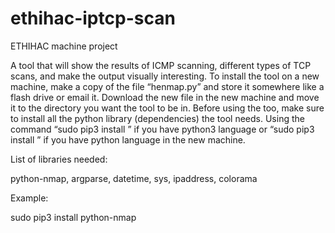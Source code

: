 # ethihac-iptcp-scan
ETHIHAC machine project


A tool that will show the results of ICMP scanning, different types of TCP scans, and make the output visually interesting.
To install the tool on a new machine, make a copy of the file “henmap.py” and store it somewhere like a
flash drive or email it. Download the new file in the new machine and move it to the directory you want
the tool to be in. Before using the too, make sure to install all the python library (dependencies) the tool
needs. Using the command “sudo pip3 install <library name>” if you have python3 language or “sudo pip3
install <library name>” if you have python language in the new machine.

List of libraries needed:
  
python-nmap, argparse, datetime, sys, ipaddress, colorama
  
Example:
  
sudo pip3 install python-nmap

